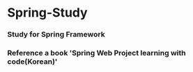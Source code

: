 # Spring-Study
### Study for Spring Framework
### Reference a book 'Spring Web Project learning with code(Korean)'
